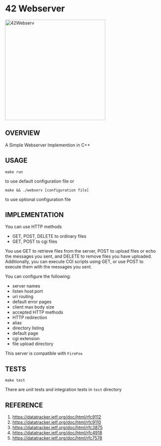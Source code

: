# 42 Webserver

<img src="https://github.com/user-attachments/assets/34ed6b59-d0ed-4686-859e-b0e7a64ad300" alt="42Webserv" height="325">

## OVERVIEW

A Simple Webserver Implemention in C++

## USAGE

```
make run
```
to use default configuration file or
```
make && ./webserv [configuration file]
```
to use optional configuration file

## IMPLEMENTATION

You can use HTTP methods

- GET, POST, DELETE to ordinary files
- GET, POST to cgi files

You use GET to retrieve files from the server, POST to upload files or echo the messages you sent, and DELETE to remove files you have uploaded.  
Additionally, you can execute CGI scripts using GET, or use POST to execute them with the messages you sent.

You can configure the following:
- server names
- listen host:port
- uri routing
- default error pages
- client max body size
- accepted HTTP methods
- HTTP redirection
- alias
- directory listing
- default page
- cgi extension
- file upload directory

This server is compatible with `FireFox`

## TESTS

```
make test
```

There are unit tests and integration tests in `test` directory

## REFERENCE
1. https://datatracker.ietf.org/doc/html/rfc9112
2. https://datatracker.ietf.org/doc/html/rfc9110
3. https://datatracker.ietf.org/doc/html/rfc3875
4. https://datatracker.ietf.org/doc/html/rfc4918
5. https://datatracker.ietf.org/doc/html/rfc7578
